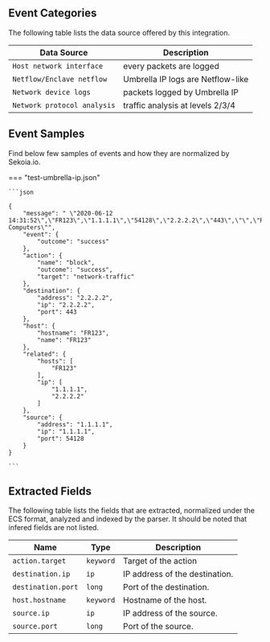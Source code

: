 
## Event Categories


The following table lists the data source offered by this integration.

| Data Source | Description                          |
| ----------- | ------------------------------------ |
| `Host network interface` | every packets are logged |
| `Netflow/Enclave netflow` | Umbrella IP logs are Netflow-like |
| `Network device logs` | packets logged by Umbrella IP |
| `Network protocol analysis` | traffic analysis at levels 2/3/4 |








## Event Samples

Find below few samples of events and how they are normalized by Sekoia.io.


=== "test-umbrella-ip.json"

    ```json
	
    {
        "message": " \"2020-06-12 14:31:52\",\"FR123\",\"1.1.1.1\",\"54128\",\"2.2.2.2\",\"443\",\"\",\"Roaming Computers\"",
        "event": {
            "outcome": "success"
        },
        "action": {
            "name": "block",
            "outcome": "success",
            "target": "network-traffic"
        },
        "destination": {
            "address": "2.2.2.2",
            "ip": "2.2.2.2",
            "port": 443
        },
        "host": {
            "hostname": "FR123",
            "name": "FR123"
        },
        "related": {
            "hosts": [
                "FR123"
            ],
            "ip": [
                "1.1.1.1",
                "2.2.2.2"
            ]
        },
        "source": {
            "address": "1.1.1.1",
            "ip": "1.1.1.1",
            "port": 54128
        }
    }
    	
	```





## Extracted Fields

The following table lists the fields that are extracted, normalized under the ECS format, analyzed and indexed by the parser. It should be noted that infered fields are not listed.

| Name | Type | Description                |
| ---- | ---- | ---------------------------|
|`action.target` | `keyword` | Target of the action |
|`destination.ip` | `ip` | IP address of the destination. |
|`destination.port` | `long` | Port of the destination. |
|`host.hostname` | `keyword` | Hostname of the host. |
|`source.ip` | `ip` | IP address of the source. |
|`source.port` | `long` | Port of the source. |


